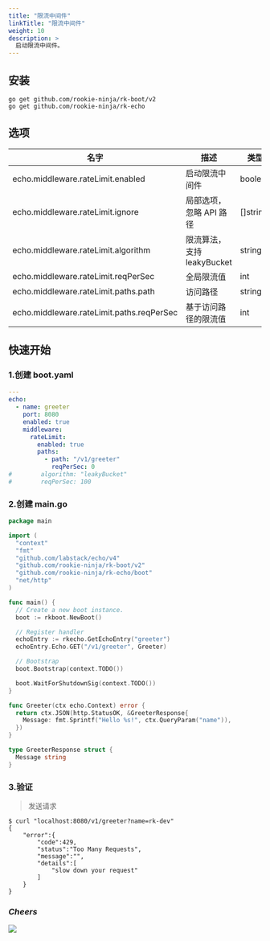 ```yaml
---
title: "限流中间件"
linkTitle: "限流中间件"
weight: 10
description: >
  启动限流中间件。
---
```


## 安装
```shell script
go get github.com/rookie-ninja/rk-boot/v2
go get github.com/rookie-ninja/rk-echo
```

## 选项
| 名字                                       | 描述                   | 类型      | 默认值         |
|------------------------------------------|----------------------|---------|-------------|
| echo.middleware.rateLimit.enabled         | 启动限流中间件              | boolean | false       |
| echo.middleware.rateLimit.ignore            | 局部选项，忽略 API 路径       | []string | []      |
| echo.middleware.rateLimit.algorithm       | 限流算法， 支持 leakyBucket | string  | leakyBucket |
| echo.middleware.rateLimit.reqPerSec       | 全局限流值                | int     | 1000000     |
| echo.middleware.rateLimit.paths.path      | 访问路径                 | string  | ""          |
| echo.middleware.rateLimit.paths.reqPerSec | 基于访问路径的限流值           | int     | 1000000     |

## 快速开始
### 1.创建 boot.yaml
```yaml
---
echo:
  - name: greeter
    port: 8080
    enabled: true
    middleware:
      rateLimit:
        enabled: true
        paths:
          - path: "/v1/greeter"
            reqPerSec: 0
#        algorithm: "leakyBucket"
#        reqPerSec: 100
```

### 2.创建 main.go
```go
package main

import (
  "context"
  "fmt"
  "github.com/labstack/echo/v4"
  "github.com/rookie-ninja/rk-boot/v2"
  "github.com/rookie-ninja/rk-echo/boot"
  "net/http"
)

func main() {
  // Create a new boot instance.
  boot := rkboot.NewBoot()

  // Register handler
  echoEntry := rkecho.GetEchoEntry("greeter")
  echoEntry.Echo.GET("/v1/greeter", Greeter)

  // Bootstrap
  boot.Bootstrap(context.TODO())

  boot.WaitForShutdownSig(context.TODO())
}

func Greeter(ctx echo.Context) error {
  return ctx.JSON(http.StatusOK, &GreeterResponse{
    Message: fmt.Sprintf("Hello %s!", ctx.QueryParam("name")),
  })
}

type GreeterResponse struct {
  Message string
}
```

### 3.验证
> 发送请求

```shell script
$ curl "localhost:8080/v1/greeter?name=rk-dev"
{
    "error":{
        "code":429,
        "status":"Too Many Requests",
        "message":"",
        "details":[
            "slow down your request"
        ]
    }
}
```

### _**Cheers**_
![](/rk-boot/user-guide/cheers.png)